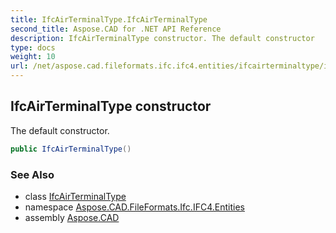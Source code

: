```yaml
---
title: IfcAirTerminalType.IfcAirTerminalType
second_title: Aspose.CAD for .NET API Reference
description: IfcAirTerminalType constructor. The default constructor
type: docs
weight: 10
url: /net/aspose.cad.fileformats.ifc.ifc4.entities/ifcairterminaltype/ifcairterminaltype/
---
```

## IfcAirTerminalType constructor

The default constructor.

```csharp
public IfcAirTerminalType()
```

### See Also

* class [IfcAirTerminalType](../)
* namespace [Aspose.CAD.FileFormats.Ifc.IFC4.Entities](../../ifcairterminaltype/)
* assembly [Aspose.CAD](../../../)


